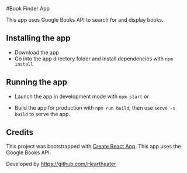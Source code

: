 #Book Finder App

This app uses Google Books API to search for and display books. 

## Installing the app
* Download the app 
* Go into the app directory folder and install dependencies with `npm install`

## Running the app
* Launch the app in development mode with `npm start` or

* Build the app for production with `npm run build`, then use `serve -s build` to serve the app.



## Credits

This project was bootstrapped with [Create React App](https://github.com/facebookincubator/create-react-app).
This app uses the Google Books API.

Developed by https://github.com/Heartheater